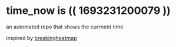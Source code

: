 # time_now is (( 1693231200079 ))

an automated repo that shows the currnent time

inspired by [breakingheatmap](https://github.com/breakingheatmap/breakingheatmap)